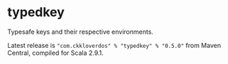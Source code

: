 typedkey
========

Typesafe keys and their respective environments.

Latest release is `"com.ckkloverdos" % "typedkey" % "0.5.0"` from Maven Central,
compiled for Scala 2.9.1.
